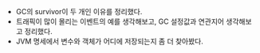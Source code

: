 * GC의 survivor이 두 개인 이유를 정리했다.
* 트래픽이 많이 몰리는 이벤트의 예를 생각해보고, GC 설정값과 연관지어 생각해보고 정리했다.
* JVM 명세에서 변수와 객체가 어디에 저장되는지 좀 더 찾아봤다.
